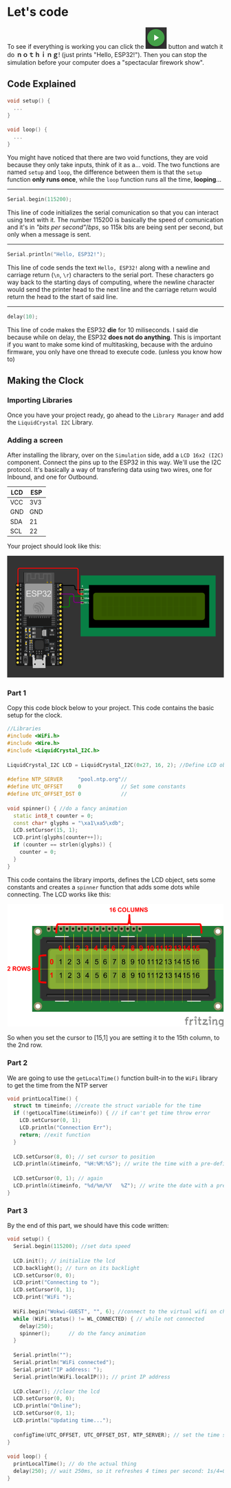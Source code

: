 # Let's code

To see if everything is working you can click the ![Green Play](greenpb.png) button and watch it do **ｎｏｔｈｉｎｇ**! (just prints "Hello, ESP32!").
Then you can stop the simulation before your computer does a "spectacular firework show".

## Code Explained

```cpp
void setup() {
  ...
}

void loop() {
  ...
}

```

You might have noticed that there are two void functions, they are void because they only take inputs, think of it as a... void. The two functions are named `setup` and `loop`, the difference between them is that the `setup` function **only runs once**, while the `loop` function runs all the time, **looping**...

---

```cpp
Serial.begin(115200);
```

This line of code initializes the serial comunication so that you can interact using text with it. The number 115200 is basically the speed of comunication and it's in *"bits per second"*/*bps*, so 115k bits are being sent per second, but only when a message is sent.

---

```cpp
Serial.println("Hello, ESP32!");
```

This line of code sends the text `Hello, ESP32!` along with a newline and carriage return (`\n`, `\r`) characters to the serial port. These characters go way back to the starting  days of computing, where the newline character would send the printer head to the next line and the carriage return would return the head to the start of said line.

---

```cpp
delay(10);
```

This line of code makes the ESP32 **die** for 10 miliseconds. I said die because while on delay, the ESP32 **does not do anything**. This is important if you want to make some kind of multitasking, because with the arduino firmware, you only have one thread to execute code. (unless you know how to)

## Making the Clock

### Importing Libraries

Once you have your project ready, go ahead to the `Library Manager` and add the `LiquidCrystal I2C` Library.

### Adding a screen

After installing the library, over on the `Simulation` side, add a `LCD 16x2 (I2C)` component.
Connect the pins up to the ESP32 in this way. We'll use the I2C protocol. It's basically a way of transfering data using two wires, one for Inbound, and one for Outbound.

| LCD | ESP |
| --- | --- |
| VCC | 3V3 |
| GND | GND |
| SDA |  21 |
| SCL |  22 |

Your project should look like this:

![It should look like this](assembly.png)

### Part 1

Copy this code block below to your project. This code contains the basic setup for the clock.

```cpp
//Libraries
#include <WiFi.h>
#include <Wire.h>
#include <LiquidCrystal_I2C.h>

LiquidCrystal_I2C LCD = LiquidCrystal_I2C(0x27, 16, 2); //Define LCD object

#define NTP_SERVER     "pool.ntp.org"//
#define UTC_OFFSET     0             // Set some constants
#define UTC_OFFSET_DST 0             //

void spinner() { //do a fancy animation
  static int8_t counter = 0;
  const char* glyphs = "\xa1\xa5\xdb";
  LCD.setCursor(15, 1);
  LCD.print(glyphs[counter++]);
  if (counter == strlen(glyphs)) {
    counter = 0;
  }
}
```

This code contains the library imports, defines the LCD object, sets some constants and creates a `spinner` function that adds some dots while connecting.
The LCD works like this:

![LCD inner workings](lcd.webp)

So when you set the cursor to [15,1] you are setting it to the 15th column, to the 2nd row.

### Part 2

We are going to use the `getLocalTime()` function built-in to the `WiFi` library to get the time from the NTP server

```cpp
void printLocalTime() {
  struct tm timeinfo; //create the struct variable for the time
  if (!getLocalTime(&timeinfo)) { // if can't get time throw error
    LCD.setCursor(0, 1);
    LCD.println("Connection Err");
    return; //exit function
  }

  LCD.setCursor(8, 0); // set cursor to position
  LCD.println(&timeinfo, "%H:%M:%S"); // write the time with a pre-defined format

  LCD.setCursor(0, 1); // again
  LCD.println(&timeinfo, "%d/%m/%Y   %Z"); // write the date with a pre-defined format
}
```

### Part 3

By the end of this part, we should have this code written:

```cpp
void setup() {
  Serial.begin(115200); //set data speed

  LCD.init(); // initialize the lcd
  LCD.backlight(); // turn on its backlight
  LCD.setCursor(0, 0);
  LCD.print("Connecting to ");
  LCD.setCursor(0, 1);
  LCD.print("WiFi ");

  WiFi.begin("Wokwi-GUEST", "", 6); //connect to the virtual wifi on channel 6 with no password
  while (WiFi.status() != WL_CONNECTED) { // while not connected
    delay(250);
    spinner();      // do the fancy animation
  }

  Serial.println("");
  Serial.println("WiFi connected");
  Serial.print("IP address: ");
  Serial.println(WiFi.localIP()); // print IP address

  LCD.clear(); //clear the lcd
  LCD.setCursor(0, 0);
  LCD.println("Online");
  LCD.setCursor(0, 1);
  LCD.println("Updating time...");

  configTime(UTC_OFFSET, UTC_OFFSET_DST, NTP_SERVER); // set the time settings of the ESP32
}

void loop() {
  printLocalTime(); // do the actual thing
  delay(250); // wait 250ms, so it refreshes 4 times per second: 1s/4=0.25s -> 250ms
}
```
